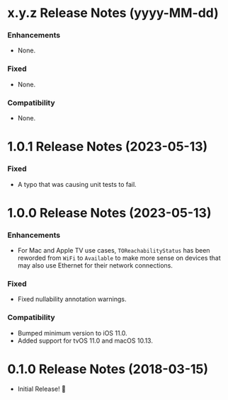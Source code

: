 x.y.z Release Notes (yyyy-MM-dd)
=============================================================

### Enhancements
* None.

### Fixed
* None.

### Compatibility
* None.

1.0.1 Release Notes (2023-05-13)
=============================================================

### Fixed
* A typo that was causing unit tests to fail.

1.0.0 Release Notes (2023-05-13)
=============================================================

### Enhancements
* For Mac and Apple TV use cases, `TOReachabilityStatus` has been reworded from `WiFi` to `Available` to make more sense on devices that may also use Ethernet for their network connections.

### Fixed
* Fixed nullability annotation warnings.

### Compatibility
* Bumped minimum version to iOS 11.0.
* Added support for tvOS 11.0 and macOS 10.13.

0.1.0 Release Notes (2018-03-15)
=============================================================

* Initial Release! 🎉
